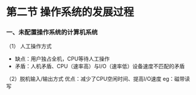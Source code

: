 


# 第二节 操作系统的发展过程

### 一、未配置操作系统的计算机系统
（1） 人工操作方式
- 缺点：用户独占全机，CPU等待人工操作
- 矛盾：人机矛盾、CPU（速率高）与I/O（速率低）设备速度不匹配的矛盾

（2）脱机输入/输出方式
优点：减少了CPU空闲时间、提高I/O速度
eg：磁带读写


<!--stackedit_data:
eyJoaXN0b3J5IjpbOTI2ODcxNzk1LC0xMTIxNjk1NTg0XX0=
-->
